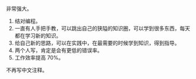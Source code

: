 
非常强大。  
1. 结对编程。
2. 一直有人手把手教，可以跳出自己的狭隘的知识圈，可以学到很多东西，每天都在学习新的知识。    
3. 给自己新的思路，可以在实践中，在最需要的时候学到知识，得到指导。
4. 两个人写，肯定是会有更低的错误率。   
5. 工作效率提高 70%。   


不再写中文注释。   
